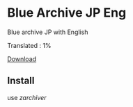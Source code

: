 # Blue Archive JP Eng
Blue archive JP with English

Translated : 1%

[Download](https://github.com/minhmc2007/Blue-Archive-JP-Eng/releases/tag/V0.0.1)

## Install
use *zarchiver*
